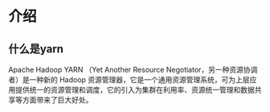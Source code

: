 # 介绍

## 什么是yarn
Apache Hadoop YARN （Yet Another Resource Negotiator，另一种资源协调者）是一种新的 Hadoop 资源管理器，它是一个通用资源管理系统，可为上层应用提供统一的资源管理和调度，它的引入为集群在利用率、资源统一管理和数据共享等方面带来了巨大好处。
